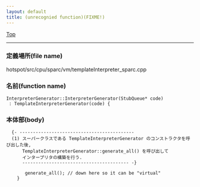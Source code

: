 ```yaml
---
layout: default
title: (unrecognied function)(FIXME!)
---
```

[Top](../index.html)

--- 
### 定義場所(file name)
hotspot/src/cpu/sparc/vm/templateInterpreter_sparc.cpp

### 名前(function name)
```
InterpreterGenerator::InterpreterGenerator(StubQueue* code)
 : TemplateInterpreterGenerator(code) {
```

### 本体部(body)
```
  {- -------------------------------------------
  (1) スーパークラスである TemplateInterpreterGenerator のコンストラクタを呼び出した後, 
      TemplateInterpreterGenerator::generate_all() を呼び出して
      インタープリタの構築を行う.
      ---------------------------------------- -}

	   generate_all(); // down here so it can be "virtual"
	}
	
```


